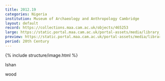 ```yaml
---
title: 2012.19
categories: Nigeria
institution: Museum of Archaeology and Anthropology Cambridge
layout: default
record: https://collections.maa.cam.ac.uk/objects/465253
large: https://static.portal.maa.cam.ac.uk/portal-assets/media/library_images/web/585702_2012.19_001.png
preview: https://static.portal.maa.cam.ac.uk/portal-assets/media/library_images/thumbnail/585702_2012.19_001.png
period: 20th Century
---
```

{% include structure/image.html %}

Ishan

wood
